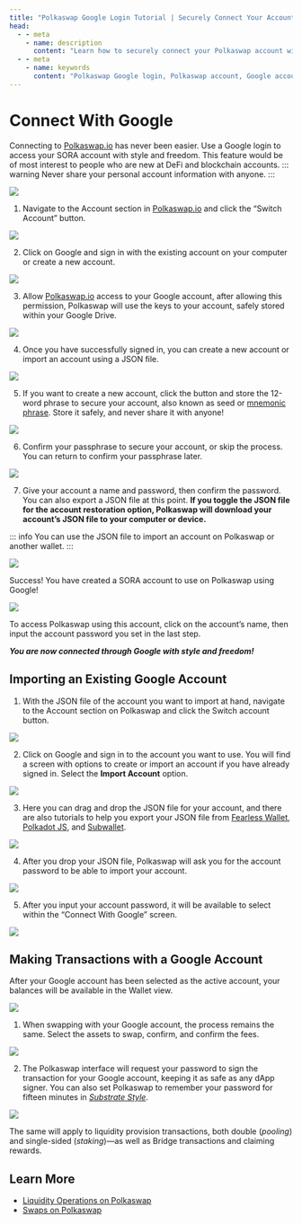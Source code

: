 ```yaml
---
title: "Polkaswap Google Login Tutorial | Securely Connect Your Account"
head:
  - - meta
    - name: description
      content: "Learn how to securely connect your Polkaswap account with a Google account in this step-by-step tutorial. Follow our guide to create a new account, import an existing one using a JSON file, and make secure transactions with your Google account. Ensure the safety of your assets on Polkaswap while enjoying style and freedom in your transactions."
  - - meta
    - name: keywords
      content: "Polkaswap Google login, Polkaswap account, Google account, Polkaswap tutorial, connect account, Google login tutorial, SORA account, import account, JSON file, transaction security"
---
```


# Connect With Google

Connecting to [Polkaswap.io](https://polkaswap.io/#/wallet) has never been easier. Use a Google login to access your SORA account with style and freedom.
This feature would be of most interest to people who are new at DeFi and blockchain accounts.
::: warning
Never share your personal account information with anyone.
:::

![](.gitbook/assets/google-login-1.png)

1. Navigate to the Account section in [Polkaswap.io](https://polkaswap.io/#/wallet) and click the “Switch Account” button.

![](.gitbook/assets/google-login-2.png)

2. Click on Google and sign in with the existing account on your computer or create a new account.

![](.gitbook/assets/google-login-3.png)

3. Allow [Polkaswap.io](http://Polkaswap.io) access to your Google account, after allowing this permission, Polkaswap will use the keys to your account, safely stored within your Google Drive.

![](.gitbook/assets/google-login-4.png)

4. Once you have successfully signed in, you can create a new account or import an account using a JSON file.

![](.gitbook/assets/google-login-5.png)

5. If you want to create a new account, click the button and store the 12-word phrase to secure your account, also known as seed or [mnemonic phrase](create-an-address.md#restoring-account-from-mnemonic-in-different-applications). Store it safely, and never share it with anyone!

![](.gitbook/assets/google-login-6.png)

6. Confirm your passphrase to secure your account, or skip the process. You can return to confirm your passphrase later.

![](.gitbook/assets/google-login-7.png)

7. Give your account a name and password, then confirm the password. You can also export a JSON file at this point. **If you toggle the JSON file for the account restoration option, Polkaswap will download your account’s JSON file to your computer or device.**

::: info
You can use the JSON file to import an account on Polkaswap or another wallet.
:::

![](.gitbook/assets/google-login-8.png)

Success! You have created a SORA account to use on Polkaswap using Google!

![](.gitbook/assets/google-importing-4.png)

To access Polkaswap using this account, click on the account’s name, then input the account password you set in the last step.

**_You are now connected through Google with style and freedom!_**

## Importing an Existing Google Account

1. With the JSON file of the account you want to import at hand, navigate to the Account section on Polkaswap and click the Switch account button.

![](.gitbook/assets/google-importing-1.png)

2. Click on Google and sign in to the account you want to use. You will find a screen with options to create or import an account if you have already signed in. Select the **Import Account** option.

![](.gitbook/assets/google-importing-2.png)

3. Here you can drag and drop the JSON file for your account, and there are also tutorials to help you export your JSON file from [Fearless
   Wallet](https://wiki.fearlesswallet.io/accounts/walkthrough/exporting-and-importing-a-wallet-using-a-json-file), [Polkadot JS](https://support.polkadot.network/support/solutions/articles/65000177677-how-to-export-your-json-backup-file), and [Subwallet](https://docs.subwallet.app/extension-user-guide/export-and-backup-an-account).

![](.gitbook/assets/google-importing-3.png)

4. After you drop your JSON file, Polkaswap will ask you for the account password to be able to import your account.

![](.gitbook/assets/google-importing-4.png)

5. After you input your account password, it will be available to select within the “Connect With Google” screen.

![](.gitbook/assets/google-importing-5.png)

## Making Transactions with a Google Account

After your Google account has been selected as the active account, your balances will be available in the Wallet view.

![](.gitbook/assets/google-transaction-1.png)

1. When swapping with your Google account, the process remains the same. Select the assets to swap, confirm, and confirm the fees.

![](.gitbook/assets/google-transaction-2.png)

2. The Polkaswap interface will request your password to sign the transaction for your Google account, keeping it as safe as any dApp signer. You can also set Polkaswap to remember your password for fifteen minutes in _[Substrate Style](create-an-address.md#via-polkadot-js-browser-plugin)_.

![](.gitbook/assets/google-transaction-3.png)

The same will apply to liquidity provision transactions, both double (_pooling_) and single-sided (_staking_)—as well as Bridge transactions and claiming rewards.

## Learn More

- [Liquidity Operations on Polkaswap](/provide-liquidity-to-xyk-pools-polkaswap)
- [Swaps on Polkaswap](/swap-polkaswap)
